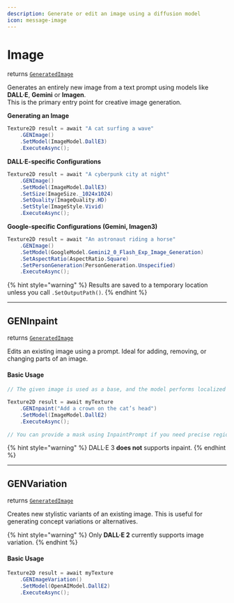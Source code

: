 ```yaml
---
description: Generate or edit an image using a diffusion model
icon: message-image
---
```


# Image

returns [`GeneratedImage`](https://glitch9inc.github.io/DocFx.AIDevKit/api/Glitch9.AIDevKit.GeneratedImage.html)

Generates an entirely new image from a text prompt using models like **DALL·E**, **Gemini** or **Imagen**.\
This is the primary entry point for creative image generation.

**Generating an Image**

```csharp
Texture2D result = await "A cat surfing a wave"
    .GENImage()
    .SetModel(ImageModel.DallE3)
    .ExecuteAsync();
```

**DALL·E-specific Configurations**

```csharp
Texture2D result = await "A cyberpunk city at night"
    .GENImage()
    .SetModel(ImageModel.DallE3)
    .SetSize(ImageSize._1024x1024)
    .SetQuality(ImageQuality.HD)
    .SetStyle(ImageStyle.Vivid)
    .ExecuteAsync();
```

**Google-specific Configurations (Gemini, Imagen3)**

```csharp
Texture2D result = await "An astronaut riding a horse"
    .GENImage()
    .SetModel(GoogleModel.Gemini2_0_Flash_Exp_Image_Generation)
    .SetAspectRatio(AspectRatio.Square)
    .SetPersonGeneration(PersonGeneration.Unspecified)
    .ExecuteAsync();
```

{% hint style="warning" %}
Results are saved to a temporary location unless you call `.SetOutputPath()`.
{% endhint %}

***

## GENInpaint

returns [`GeneratedImage`](https://glitch9inc.github.io/DocFx.AIDevKit/api/Glitch9.AIDevKit.GeneratedImage.html)

Edits an existing image using a prompt. Ideal for adding, removing, or changing parts of an image.

#### Basic Usage

```csharp
// The given image is used as a base, and the model performs localized edits.

Texture2D result = await myTexture
    .GENInpaint("Add a crown on the cat’s head")
    .SetModel(ImageModel.DallE2)
    .ExecuteAsync();
    
// You can provide a mask using InpaintPrompt if you need precise region control.
```

{% hint style="warning" %}
DALL·E 3 **does not** supports inpaint.
{% endhint %}

***

## GENVariation

returns [`GeneratedImage`](https://glitch9inc.github.io/DocFx.AIDevKit/api/Glitch9.AIDevKit.GeneratedImage.html)

Creates new stylistic variants of an existing image. This is useful for generating concept variations or alternatives.

{% hint style="warning" %}
Only **DALL·E 2** currently supports image variation.
{% endhint %}

#### Basic Usage

```csharp
Texture2D result = await myTexture
    .GENImageVariation()
    .SetModel(OpenAIModel.DallE2)
    .ExecuteAsync();
```
